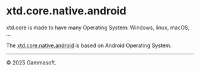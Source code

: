 
# xtd.core.native.android

xtd.core is made to have many Operating System: Windows, linux, macOS, ...

The [xtd.core.native.android](.) is based on Android Operating System.

______________________________________________________________________________________________

© 2025 Gammasoft.
